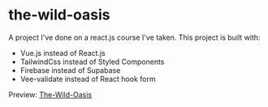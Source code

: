 # the-wild-oasis

A project I've done on a react.js course I've taken.
This project is built with:
- Vue.js instead of React.js
- TailwindCss instead of Styled Components
- Firebase instead of Supabase
- Vee-validate instead of React hook form

Preview: [The-Wild-Oasis](https://the-wild-oasis-vue.vercel.app)